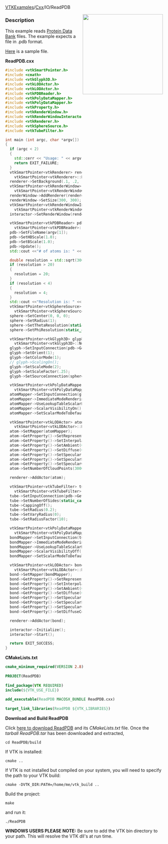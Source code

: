 [VTKExamples](Home)/[Cxx](Cxx)/IO/ReadPDB

<img align="right" src="https://github.com/lorensen/VTKExamples/raw/master/Testing/Baseline/IO/TestReadPDB.png" width="256" />

### Description
This example reads [Protein Data Bank](http://www.pdb.org/pdb/home/home.do) files. The example expects a file in .pdb format.

[Here](http://gitorious.org/vtkwikiexamples/wikiexamples/blobs/raw/master/Testing/Data/lys.pdb) is a sample file.

**ReadPDB.cxx**
```c++
#include <vtkSmartPointer.h>
#include <cmath>
#include <vtkGlyph3D.h>
#include <vtkLODActor.h>
#include <vtkLODActor.h>
#include <vtkPDBReader.h>
#include <vtkPolyDataMapper.h>
#include <vtkPolyDataMapper.h>
#include <vtkProperty.h>
#include <vtkRenderWindow.h>
#include <vtkRenderWindowInteractor.h>
#include <vtkRenderer.h>
#include <vtkSphereSource.h>
#include <vtkTubeFilter.h>

int main (int argc, char *argv[])
{
  if (argc < 2)
  {
    std::cerr << "Usage: " << argv[0] << " Filename(.pdb)" << std::endl;
    return EXIT_FAILURE;
  }
  vtkSmartPointer<vtkRenderer> renderer =
    vtkSmartPointer<vtkRenderer>::New();
  renderer->SetBackground(.1, .2, .3);
  vtkSmartPointer<vtkRenderWindow> renderWindow =
    vtkSmartPointer<vtkRenderWindow>::New();
  renderWindow->AddRenderer(renderer);
  renderWindow->SetSize(300, 300);
  vtkSmartPointer<vtkRenderWindowInteractor> interactor =
    vtkSmartPointer<vtkRenderWindowInteractor>::New();
  interactor->SetRenderWindow(renderWindow);

  vtkSmartPointer<vtkPDBReader> pdb =
    vtkSmartPointer<vtkPDBReader>::New();
  pdb->SetFileName(argv[1]);
  pdb->SetHBScale(1.0);
  pdb->SetBScale(1.0);
  pdb->Update();
  std::cout <<"# of atoms is: " << pdb->GetNumberOfAtoms() << std::endl;

  double resolution = std::sqrt(300000.0 / pdb->GetNumberOfAtoms());
  if (resolution > 20)
  {
    resolution = 20;
  }
  if (resolution < 4)
  {
    resolution = 4;
  }
  std::cout <<"Resolution is: " << resolution << std::endl;
  vtkSmartPointer<vtkSphereSource> sphere =
    vtkSmartPointer<vtkSphereSource>::New();
  sphere->SetCenter(0, 0, 0);
  sphere->SetRadius(1);
  sphere->SetThetaResolution(static_cast<int>(resolution));
  sphere->SetPhiResolution(static_cast<int>(resolution));

  vtkSmartPointer<vtkGlyph3D> glyph =
    vtkSmartPointer<vtkGlyph3D>::New();
  glyph->SetInputConnection(pdb->GetOutputPort());
  glyph->SetOrient(1);
  glyph->SetColorMode(1);
  // glyph->ScalingOn();
  glyph->SetScaleMode(2);
  glyph->SetScaleFactor(.25);
  glyph->SetSourceConnection(sphere->GetOutputPort());

  vtkSmartPointer<vtkPolyDataMapper> atomMapper =
    vtkSmartPointer<vtkPolyDataMapper>::New();
  atomMapper->SetInputConnection(glyph->GetOutputPort());
  atomMapper->ImmediateModeRenderingOn();
  atomMapper->UseLookupTableScalarRangeOff();
  atomMapper->ScalarVisibilityOn();
  atomMapper->SetScalarModeToDefault();

  vtkSmartPointer<vtkLODActor> atom =
    vtkSmartPointer<vtkLODActor>::New();
  atom->SetMapper(atomMapper);
  atom->GetProperty()->SetRepresentationToSurface();
  atom->GetProperty()->SetInterpolationToGouraud();
  atom->GetProperty()->SetAmbient(0.15);
  atom->GetProperty()->SetDiffuse(0.85);
  atom->GetProperty()->SetSpecular(0.1);
  atom->GetProperty()->SetSpecularPower(30);
  atom->GetProperty()->SetSpecularColor(1, 1, 1);
  atom->SetNumberOfCloudPoints(30000);

  renderer->AddActor(atom);

  vtkSmartPointer<vtkTubeFilter> tube =
    vtkSmartPointer<vtkTubeFilter>::New();
  tube->SetInputConnection(pdb->GetOutputPort());
  tube->SetNumberOfSides(static_cast<int>(resolution));
  tube->CappingOff();
  tube->SetRadius(0.2);
  tube->SetVaryRadius(0);
  tube->SetRadiusFactor(10);

  vtkSmartPointer<vtkPolyDataMapper> bondMapper =
    vtkSmartPointer<vtkPolyDataMapper>::New();
  bondMapper->SetInputConnection(tube->GetOutputPort());
  bondMapper->ImmediateModeRenderingOn();
  bondMapper->UseLookupTableScalarRangeOff();
  bondMapper->ScalarVisibilityOff();
  bondMapper->SetScalarModeToDefault();

  vtkSmartPointer<vtkLODActor> bond =
    vtkSmartPointer<vtkLODActor>::New();
  bond->SetMapper(bondMapper);
  bond->GetProperty()->SetRepresentationToSurface();
  bond->GetProperty()->SetInterpolationToGouraud();
  bond->GetProperty()->SetAmbient(0.15);
  bond->GetProperty()->SetDiffuse(0.85);
  bond->GetProperty()->SetSpecular(0.1);
  bond->GetProperty()->SetSpecularPower(30);
  bond->GetProperty()->SetSpecularColor(1, 1, 1);
  bond->GetProperty()->SetDiffuseColor(1.0000, 0.8941, 0.70981);

  renderer->AddActor(bond);

  interactor->Initialize();
  interactor->Start();

  return EXIT_SUCCESS;
}
```
**CMakeLists.txt**
```cmake
cmake_minimum_required(VERSION 2.8)
 
PROJECT(ReadPDB)
 
find_package(VTK REQUIRED)
include(${VTK_USE_FILE})
 
add_executable(ReadPDB MACOSX_BUNDLE ReadPDB.cxx)
 
target_link_libraries(ReadPDB ${VTK_LIBRARIES})
```

**Download and Build ReadPDB**

Click [here to download ReadPDB](https://github.com/lorensen/VTKWikiExamplesTarballs/raw/master/ReadPDB.tar) and its *CMakeLists.txt* file.
Once the *tarball ReadPDB.tar* has been downloaded and extracted,
```
cd ReadPDB/build 
```
If VTK is installed:
```
cmake ..
```
If VTK is not installed but compiled on your system, you will need to specify the path to your VTK build:
```
cmake -DVTK_DIR:PATH=/home/me/vtk_build ..
```
Build the project:
```
make
```
and run it:
```
./ReadPDB
```
**WINDOWS USERS PLEASE NOTE:** Be sure to add the VTK bin directory to your path. This will resolve the VTK dll's at run time.

